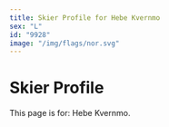 ```yaml
---
title: Skier Profile for Hebe Kvernmo
sex: "L"
id: "9928"
image: "/img/flags/nor.svg" 
---
```


# Skier Profile

This page is for: Hebe Kvernmo.
    